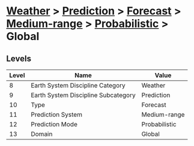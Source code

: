 # [Weather](../../../../..) > [Prediction](../../../..) > [Forecast](../../..) > [Medium-range](../..) > [Probabilistic](..) > Global

## Levels

| Level | Name | Value |
|-----|-----|-----|
| 8 | Earth System Discipline Category | Weather |
| 9 | Earth System Discipline Subcategory | Prediction |
| 10 | Type | Forecast |
| 11 | Prediction System | Medium-range |
| 12 | Prediction Mode | Probabilistic |
| 13 | Domain | Global |
